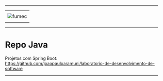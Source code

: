 -----

<div align="center">
    <table>
        <tr>
         <td align="center"></td>
        </tr> 
        <tr>
            <td>
                <img alt="fumec" src="https://joaopauloaramuni.github.io/image/fumec-logo.jpg?raw=true"/>
            </td>
        </tr>
        <tr>
            <td align="center"></td>
        </tr> 
    </table>
</div>

-----

# Repo Java

Projetos com Spring Boot: https://github.com/joaopauloaramuni/laboratorio-de-desenvolvimento-de-software

-----
